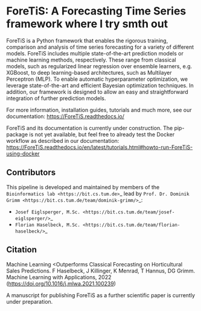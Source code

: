 ForeTiS: A Forecasting Time Series framework where I try smth out
===================================================
ForeTiS is a Python framework that enables the rigorous training, comparison and analysis of time series forecasting for a variety of different models. 
ForeTiS includes multiple state-of-the-art prediction models or machine learning methods, respectively. 
These range from classical models, such as regularized linear regression over ensemble learners, e.g. XGBoost, to deep learning-based architectures, such as Multilayer Perceptron (MLP). 
To enable automatic hyperparameter optimization, we leverage state-of-the-art and efficient Bayesian optimization techniques. 
In addition, our framework is designed to allow an easy and straightforward integration of further prediction models.

For more information, installation guides, tutorials and much more, see our documentation: https://ForeTiS.readthedocs.io/

ForeTiS and its documentation is currently under construction. 
The pip-package is not yet available, but feel free to already test the Docker workflow as described in our documentation: https://ForeTiS.readthedocs.io/en/latest/tutorials.html#howto-run-ForeTiS-using-docker

Contributors
----------------------------------------

This pipeline is developed and maintained by members of the `Bioinformatics lab <https://bit.cs.tum.de>`_ lead by `Prof. Dr. Dominik Grimm <https://bit.cs.tum.de/team/dominik-grimm/>`_:

- `Josef Eiglsperger, M.Sc. <https://bit.cs.tum.de/team/josef-eiglsperger/>`_
- `Florian Haselbeck, M.Sc. <https://bit.cs.tum.de/team/florian-haselbeck/>`_

Citation
---------------------
Machine Learning <Outperforms Classical Forecasting on Horticultural Sales Predictions. F Haselbeck, J Killinger, K Menrad, T Hannus, DG Grimm.
Machine Learning with Applications, 2022 (https://doi.org/10.1016/j.mlwa.2021.100239)

A manuscript for publishing ForeTiS as a further scientific paper is currently under preparation.
